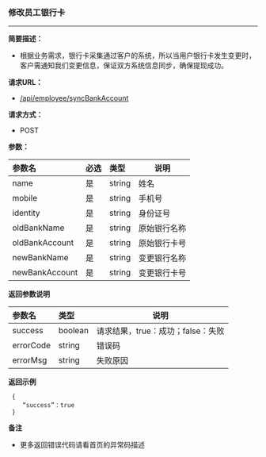 ### 修改员工银行卡

---

**简要描述：**

* 根据业务需求，银行卡采集通过客户的系统，所以当用户银行卡发生变更时，客户需通知我们变更信息，保证双方系统信息同步，确保提现成功。

**请求URL：**

* [/api/employee/syncBankAccount](https://openApi-qa.gzlle.com/api/employee/syncBankAccount)

**请求方式：**

* POST 

**参数：**

| 参数名 | 必选 | 类型 | 说明 |
| :--- | :--- | :--- | --- |
| name | 是 | string | 姓名 |
| mobile | 是 | string | 手机号 |
| identity | 是 | string | 身份证号 |
| oldBankName | 是 | string | 原始银行名称 |
| oldBankAccount | 是 | string | 原始银行卡号 |
| newBankName | 是 | string | 变更银行名称 |
| newBankAccount | 是 | string | 变更银行卡号 |

**返回参数说明**

| 参数名 | 类型 | 说明 |
| :--- | :--- | --- |
| success | boolean | 请求结果，true：成功；false：失败 |
| errorCode | string | 错误码 |
| errorMsg | string | 失败原因 |

**返回示例**

```
 {
    “success”：true
 }
```

**备注**

* 更多返回错误代码请看首页的异常码描述



